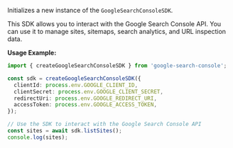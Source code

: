 Initializes a new instance of the `GoogleSearchConsoleSDK`.

This SDK allows you to interact with the Google Search Console API. You can use it to manage sites, sitemaps, search analytics, and URL inspection data.

**Usage Example:**

```typescript
import { createGoogleSearchConsoleSDK } from 'google-search-console';

const sdk = createGoogleSearchConsoleSDK({
  clientId: process.env.GOOGLE_CLIENT_ID,
  clientSecret: process.env.GOOGLE_CLIENT_SECRET,
  redirectUri: process.env.GOOGLE_REDIRECT_URI,
  accessToken: process.env.GOOGLE_ACCESS_TOKEN,
});

// Use the SDK to interact with the Google Search Console API
const sites = await sdk.listSites();
console.log(sites);
```